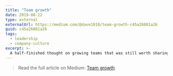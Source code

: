 ```yaml
---
title: "Team growth"
date: 2019-08-22
type: external
externalUrl: https://medium.com/@dave1010/team-growth-c45a26881a26
guid: c45a26881a26
tags:
  - leadership
  - company-culture
excerpt: >-
  A half-finished thought on growing teams that was still worth sharing.
---
```


> Read the full article on Medium: [Team growth](https://medium.com/@dave1010/team-growth-c45a26881a26).

